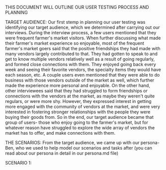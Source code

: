 THIS DOCUMENT WILL OUTLINE OUR USER TESTING PROCESS AND PLANNING

TARGET AUDIENCE: Our first stemp in planning our user testing was identifying our target audience, which we determined after carrying out our interviews. During the interview process, a few users mentioned that they were frequent farmer's market visitors. When further discussing what made their farmer's market experience so enjoyable, most of the frequent farmer's market goers said that the positive friendships they had made with many vendors largely contributed to that. They had gotten to speak to and get to know multiple vendors relatively well as a result of going regularly, and formed close connections with them. They enjoyed going back every week and seeing their favorite vendors, the specialty items they would have each season, etc.  A couple users even mentioned that they were able to do business with those vendors outside of the market as well, which further made the experience more personal and enjoyable. On the other hand, other interviewees said that they had struggled to form friendships or connections  with the vendors at the market, as maybe they weren't quite regulars, or were more shy. However, they expressed interest in getting  more engaged with the community of vendors at the market, and were very interested in fostering stronger relationships with the people they were buying their goods from. So in the end, our target audience became that group of users- those who enjoy going to the farmer's  market, but for whatever reason have struggled to explore the wide array of vendors the market has to offer, and make connections with them.

THE SCENARIOS: From the target audience, we came up with our persona- Ben, who we used to help model our scenarios and tasks after (you can read about our persona in detail in our persona.md file)

SCENARIO 1:  
